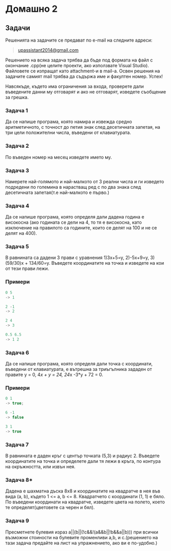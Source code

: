 Домашно 2
=========

## Задачи ##
Решенията на задачите се предават по e-mail на следните адреси:

>upassistant2014@gmail.com

Решението на всяка задача трябва да бъде под формата на файл с окончание .cpp(не целите проекти, ако използвате Visual Studio). Файловете се изпращат като attachment-и в mail-a. 
Освен решения на задачите самият mail трябва да съдържа име и факултен номер. Успех!


Навсякъде, където има ограничения за входа, проверете дали въведените данни му отговарят и ако не отговарят, изведете съобщение за грешка.

### Задача 1 ###
 Да се напише програма, която намира и извежда средно аритметичното, с точност до петия знак след десетичната запетая, на три цели положителни числа, въведени от клавиатурата.

### Задача 2  
 По въведен номер на месец изведете името му.

### Задача 3 ###
 Намерете най-голямото и най-малкото от 3 реални числа и ги изведето подредени по големина в нарастващ ред с по два знака след десетичната запетая(т.е най-малкото е първо.)

### Задача 4 ###
 Да се напише програма, която определя дали дадена година е високосна (ако годината се дели на 4, то тя е високосна, като изключение на правилото са годините, които се делят на 100 и не се делят на 400).

### Задача 5 ###
 В равнината са дадени 3 прави с уравнения 1)3x+5=y,  2)-5x+9=y, 3)(59/30)x + 134/60=y. Въведете координатите на точка и изведете на кои от тези прави лежи.

### Примери ###

```c++
0 5 
-> 1

2 -1
-> 2

2 4
-> 3

0.5 6.5 
-> 1 2
```
### Задача 6 

Да се напише програма, която определя дали точка с координати, въведени от клавиатурата, е вътрешна за триъгълника зададен от правите y = 0, 4*x + y = 24, 24*x -3*y + 72 = 0.

### Примери ###

```c++
0 1 
-> true;

6 -1  
-> false

3 1 
-> true
```    
 
### Задача 7 ###
 В равнината е даден кръг с център точката (5,3) и радиус 2. Въведете координатите на точка и определете дали тя лежи в кръга, по контура на окръжността, или извън нея.

### Задача 8* ###
 Дадена е шахматна дъска 8х8 и координатите на квадратче в нея във вида (a, b), където 1 <= а, b <= 8. Квадратчето с координати (1, 1) е бяло. По въведени координати на квадратче, изведете цвета на полето, което те определят(цветовете са черен и бял).

### Задача 9 ###
 Пресметнете булевия израз a||(b||(!c&&!(a&&b||!b&&a||b))) при всички възможни стоиности на булевите променливи a,b, и c.(решението на тази задача предайте на лист на упражнението, ако ви е по-удобно.)
